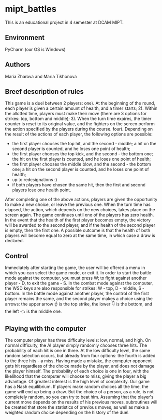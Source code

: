 # mipt_battles

This is an educational project in 4 semester at  DCAM MIPT.

## Environment 

PyCharm (our OS is Windows)

## Authors

Maria Zharova and Maria Tikhonova

## Breef description of rules

This game is a duel between 2 players:
one). At the beginning of the round, each player is given a certain amount of health, and a timer starts;
2). Within the allotted time, players must make their move (there are 3 options for strikes: top, bottom and middle);
3). When the turn time expires, the timer counter is reset to its original value, and the fighters on the screen perform the action specified by the players during the course.
four). Depending on the result of the actions of each player, the following options are possible:

- the first player chooses the top hit, and the second - middle; a hit on the second player is counted, and he loses one point of health;
- the first player chooses the top kick, and the second - the bottom one; the hit on the first player is counted, and he loses one point of health;
- the first player chooses the middle blow, and the second - the bottom one; a hit on the second player is counted, and he loses one point of health;
- up to redesignations :)
- if both players have chosen the same hit, then the first and second players lose one health point.

After completing one of the above actions, players are given the opportunity to make a new choice, or leave the previous one. When the turn time has elapsed, the action, which depends on the new choices, takes place on the screen again. The game continues until one of the players has zero health. In the event that the health of the first player becomes empty, the victory will be awarded to the second player, and if the health of the second player is empty, then the first one. A possible outcome is that the health of both players will become equal to zero at the same time, in which case a draw is declared. 

## Control

Immediately after starting the game, the user will be offered a menu in which you can select the game mode, or exit it.
In order to start the battle mode against the computer, you must press W; to fight against another player - D, to exit the game - S.
In the combat mode against the computer, the WSD keys are also responsible for strikes: W - top, D - middle, S - bottom. In the battle mode against another player, the control of the first player remains the same, and the second player makes a choice using the arrows: the upper arrow ☝ is the top strike, the lower 👇 is the bottom, and the left 👈 is the middle one. 

## Playing with the computer

The computer player has three difficulty levels: low, normal, and high.
On normal difficulty, the AI player simply randomly chooses three hits. The probability of each hit is one in three.
At the low difficulty level, the same random selection occurs, but already from four options: the fourth is added to the three hits - a miss. Having made a mistake, the computer opponent gets hit regardless of the choice made by the player, and does not damage the player himself. The probability of each choice is one in four, with the likelihood that the computer will choose to miss, giving the player a big advantage.
Of greatest interest is the high level of complexity. Our game has a Nash equilibrium. If players make random choices all the time, the game will end up being a draw. But the choice of a person, as a rule, is not completely random, so you can try to beat him. Assuming that the player's current move depends on the results of his previous moves, subroutines will be created that store the statistics of previous moves, as well as make a weighted random choice depending on the history of the duel. 
